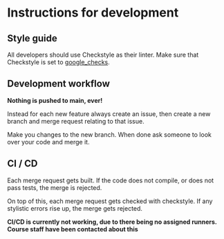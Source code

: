# Instructions for development

## Style guide

 All developers should use Checkstyle as their linter. Make sure that Checkstyle is set to [google_checks](https://checkstyle.sourceforge.io/google_style.html).

## Development workflow

 **Nothing is pushed to main, ever!**

 Instead for each new feature always create an issue, then create a new branch and merge request relating to that issue.

 Make you changes to the new branch. When done ask someone to look over your code and merge it.

## CI / CD

Each merge request gets built. If the code does not compile, or does not pass tests, the merge is rejected.

On top of this, each merge request gets checked with checkstyle. If any stylistic errors rise up, the merge gets rejected.

**CI/CD is currently not working, due to there being no assigned runners. Course staff have been contacted about this**
